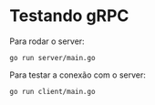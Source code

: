 # Testando gRPC

Para rodar o server:

`go run server/main.go`

Para testar a conexão com o server:

`go run client/main.go`

